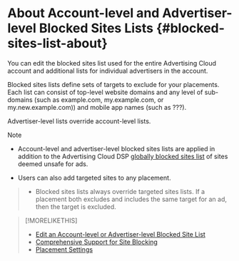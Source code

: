 # About Account-level and Advertiser-level Blocked Sites Lists {#blocked-sites-list-about}

<!-- Can you just add domains for your acct profile or advertiser to which you have access? It doesn't look like you can remove or edit any existing domains. Or can you with a specific syntax? -->

<!-- For domains, sub-domains,...? Specify what is valid. -->
You can edit the blocked sites list used for the entire Advertising Cloud account and additional lists for individual advertisers in the account.

Blocked sites lists define sets of targets to exclude for your placements. Each list can consist of top-level website domains and any level <!--- verify --> of sub-domains (such as example.com, my.example.com, or my.new.example.com)) and mobile app names (such as ???)<!-- package names/app IDs, the full URL in Google Play/iTunes? Specify what is valid. -->.

Advertiser-level lists override account-level lists.

>[!NOTE]
>
>* Account-level and advertiser-level blocked sites lists are applied in addition to the Advertising Cloud DSP [globally blocked sites list](/help/dsp/introduction/features/blocked-sites-lists.md) of sites deemed unsafe for ads.
* Users can also add targeted sites to any placement.
>* Blocked sites lists always override targeted sites lists. If a placement both excludes and includes the same target for an ad, then the target is excluded. <!-- Verify -->

>[!MORELIKETHIS]
>
>* [Edit an Account-level or Advertiser-level Blocked Site List](/help/dsp/admin/blocked-sites-list-edit.md)
>* [Comprehensive Support for Site Blocking](/help/dsp/introduction/features/blocked-sites-lists.md)
>* [Placement Settings](/help/dsp/campaign-management/placements/placement-settings.md)
